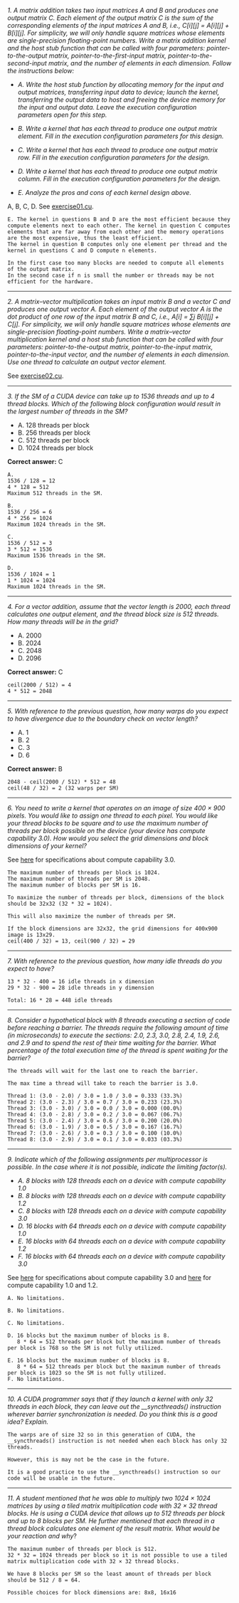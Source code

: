 *1. A matrix addition takes two input matrices A and B and produces one output matrix C. Each element of the output matrix C is the sum of the corresponding elements of the input matrices A and B, i.e., C[i][j] = A[i][j] + B[i][j]. For simplicity, we will only handle square matrices whose elements are single-precision floating-point numbers. Write a matrix addition kernel and the host stub function that can be called with four parameters: pointer-to-the-output matrix, pointer-to-the-first-input matrix, pointer-to-the-second-input matrix, and the number of elements in each dimension. Follow the instructions below:*

- *A. Write the host stub function by allocating memory for the input and output matrices, transferring input data to device; launch the kernel, transferring the output data to host and freeing the device memory for the input and output data. Leave the execution configuration parameters open for this step.*

- *B. Write a kernel that has each thread to produce one output matrix element. Fill in the execution configuration parameters for this design.*

- *C. Write a kernel that has each thread to produce one output matrix row. Fill in the execution configuration parameters for the design.*

- *D. Write a kernel that has each thread to produce one output matrix column. Fill in the execution configuration parameters for the design.*

- *E. Analyze the pros and cons of each kernel design above.*

A, B, C, D. See [exercise01.cu](./exercise01.cu).

```
E. The kernel in questions B and D are the most efficient because they compute elements next to each other. The kernel in question C computes elements that are far away from each other and the memory operations are the most expensive, thus the least efficient.
The kernel in question B computes only one element per thread and the kernel in questions C and D compute n elements.

In the first case too many blocks are needed to compute all elements of the output matrix.
In the second case if n is small the number or threads may be not efficient for the hardware.
```

---

*2. A matrix–vector multiplication takes an input matrix B and a vector C and produces one output vector A. Each element of the output vector A is the dot product of one row of the input matrix B and C, i.e., A[i] = ∑j B[i][j] + C[j]. For simplicity, we will only handle square matrices whose elements are single-precision floating-point numbers. Write a matrix–vector multiplication kernel and a host stub  function that can be called with four parameters: pointer-to-the-output matrix, pointer-to-the-input matrix, pointer-to-the-input vector, and the number of elements in each dimension. Use one thread to calculate an output vector element.*

See [exercise02.cu](./exercise02.cu).

---

*3. If the SM of a CUDA device can take up to 1536 threads and up to 4 thread blocks. Which of the following block configuration would result in the largest number of threads in the SM?*

- A. 128 threads per block
- B. 256 threads per block
- C. 512 threads per block
- D. 1024 threads per block

**Correct answer:** C

```
A.
1536 / 128 = 12
4 * 128 = 512
Maximum 512 threads in the SM.

B.
1536 / 256 = 6
4 * 256 = 1024
Maximum 1024 threads in the SM.

C.
1536 / 512 = 3
3 * 512 = 1536
Maximum 1536 threads in the SM.

D.
1536 / 1024 = 1
1 * 1024 = 1024
Maximum 1024 threads in the SM.
```

---

*4. For a vector addition, assume that the vector length is 2000, each thread calculates one output element, and the thread block size is 512 threads. How many threads will be in the grid?*

- A. 2000
- B. 2024
- C. 2048
- D. 2096

**Correct answer:** C

```
ceil(2000 / 512) = 4
4 * 512 = 2048
```

---

*5. With reference to the previous question, how many warps do you expect to have divergence due to the boundary check on vector length?*

- A. 1
- B. 2
- C. 3
- D. 6

**Correct answer:** B

```
2048 - ceil(2000 / 512) * 512 = 48
ceil(48 / 32) = 2 (32 warps per SM)
```

---

*6. You need to write a kernel that operates on an image of size 400 × 900 pixels. You would like to assign one thread to each pixel. You would like your thread blocks to be square and to use the maximum number of threads per block possible on the device (your device has compute capability 3.0). How would you select the grid dimensions and block dimensions of your kernel?*

See [here](https://docs.nvidia.com/cuda/cuda-c-programming-guide/index.html#features-and-technical-specifications) for specifications about compute capability 3.0.

```
The maximum number of threads per block is 1024.
The maximum number of threads per SM is 2048.
The maximum number of blocks per SM is 16.

To maximize the number of threads per block, dimensions of the block should be 32x32 (32 * 32 = 1024).

This will also maximize the number of threads per SM.

If the block dimensions are 32x32, the grid dimensions for 400x900 image is 13x29.
ceil(400 / 32) = 13, ceil(900 / 32) = 29
```

---

*7. With reference to the previous question, how many idle threads do you expect to have?*

```
13 * 32 - 400 = 16 idle threads in x dimension 
29 * 32 - 900 = 28 idle threads in y dimension

Total: 16 * 28 = 448 idle threads
```

---

*8. Consider a hypothetical block with 8 threads executing a section of code before reaching a barrier. The threads require the following amount of time (in microseconds) to execute the sections: 2.0, 2.3, 3.0, 2.8, 2.4, 1.9, 2.6, and 2.9 and to spend the rest of their time waiting for the barrier. What percentage of the total execution time of the thread is spent waiting for the barrier?*

```
The threads will wait for the last one to reach the barrier.

The max time a thread will take to reach the barrier is 3.0.

Thread 1: (3.0 - 2.0) / 3.0 = 1.0 / 3.0 = 0.333 (33.3%)
Thread 2: (3.0 - 2.3) / 3.0 = 0.7 / 3.0 = 0.233 (23.3%)
Thread 3: (3.0 - 3.0) / 3.0 = 0.0 / 3.0 = 0.000 (00.0%)
Thread 4: (3.0 - 2.8) / 3.0 = 0.2 / 3.0 = 0.067 (06.7%)
Thread 5: (3.0 - 2.4) / 3.0 = 0.6 / 3.0 = 0.200 (20.0%)
Thread 6: (3.0 - 1.9) / 3.0 = 0.5 / 3.0 = 0.167 (16.7%)
Thread 7: (3.0 - 2.6) / 3.0 = 0.3 / 3.0 = 0.100 (10.0%)
Thread 8: (3.0 - 2.9) / 3.0 = 0.1 / 3.0 = 0.033 (03.3%)
```

---

*9. Indicate which of the following assignments per multiprocessor is possible. In the case where it is not possible, indicate the limiting factor(s).*

- *A. 8 blocks with 128 threads each on a device with compute capability 1.0*
- *B. 8 blocks with 128 threads each on a device with compute capability 1.2*
- *C. 8 blocks with 128 threads each on a device with compute capability 3.0*
- *D. 16 blocks with 64 threads each on a device with compute capability 1.0*
- *E. 16 blocks with 64 threads each on a device with compute capability 1.2*
- *F. 16 blocks with 64 threads each on a device with compute capability 3.0*

See [here](https://docs.nvidia.com/cuda/cuda-c-programming-guide/index.html#features-and-technical-specifications) for specifications about compute capability 3.0 and [here](https://en.wikipedia.org/wiki/CUDA) for compute capability 1.0 and 1.2.

```
A. No limitations.

B. No limitations.

C. No limitations.

D. 16 blocks but the maximum number of blocks is 8. 
   8 * 64 = 512 threads per block but the maximum number of threads per block is 768 so the SM is not fully utilized.

E. 16 blocks but the maximum number of blocks is 8.
   8 * 64 = 512 threads per block but the maximum number of threads per block is 1023 so the SM is not fully utilized.
F. No limitations.
```

---

*10. A CUDA programmer says that if they launch a kernel with only 32 threads in each block, they can leave out the __syncthreads() instruction wherever barrier synchronization is needed. Do you think this is a good idea? Explain.*

```
The warps are of size 32 so in this generation of CUDA, the __syncthreads() instruction is not needed when each block has only 32 threads.

However, this is may not be the case in the future.

It is a good practice to use the __syncthreads() instruction so our code will be usable in the future.
```

---

*11. A student mentioned that he was able to multiply two 1024 × 1024 matrices by using a tiled matrix multiplication code with 32 × 32 thread blocks. He is using a CUDA device that allows up to 512 threads per block and up to 8 blocks per SM. He further mentioned that each thread in a thread block calculates one element of the result matrix. What would be your reaction and why*?

```
The maximum number of threads per block is 512.
32 * 32 = 1024 threads per block so it is not possible to use a tiled matrix multiplication code with 32 × 32 thread blocks.

We have 8 blocks per SM so the least amount of threads per block should be 512 / 8 = 64.

Possible choices for block dimensions are: 8x8, 16x16
```